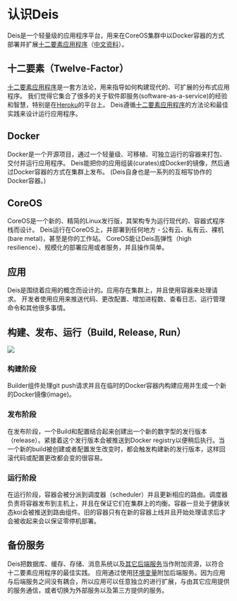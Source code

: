 认识Deis
=======

Deis是一个轻量级的应用程序平台，用来在CoreOS集群中以Docker容器的方式部署并扩展[十二要素应用程序](http://docs.deis.io/en/latest/understanding_deis/concepts/#concepts-twelve-factor)（[中文资料](https://gist.github.com/harmy/3437177)）。

十二要素（Twelve-Factor）
----------------------

[十二要素应用程序](http://12factor.net/)是一套方法论，用来指导如何构建现代的、可扩展的分布式应用程序。
我们觉得它集合了很多的关于软件即服务(software-as-a-service)的经验和智慧，特别是在[Heroku](https://www.heroku.com/)的平台上。
Deis遵循[十二要素应用程序](http://12factor.net/)的方法论和最佳实践来设计运行应用程序。

Docker
------

Docker是一个开源项目，通过一个轻量级、可移植、可独立运行的容器来打包、交付并运行应用程序。
Deis能把你的应用组装(curates)成Docker的镜像，然后通过Docker容器的方式在集群上发布。
(Deis自身也是一系列的互相写协作的Docker容器。)

CoreOS
------

CoreOS是一个新的、精简的Linux发行版，其架构专为运行现代的、容器式程序栈而设计。
Deis运行在CoreOS上，并部署到任何地方 - 公有云、私有云、裸机(bare metal)，甚至是你的工作站。
CoreOS能让Deis高弹性（high resilience）、规模化的部署应用或者服务，并且操作简单。

应用
---

Deis是围绕着应用的概念而设计的。应用存在集群上，并且使用容器来处理请求。
开发者使用应用来推送代码、更改配置、增加进程数、查看日志、运行管理命令和其他很多事情。

构建、发布、运行（Build, Release, Run）
-----------------------------------

![](http://docs.deis.io/en/latest/_images/DeisGitPushWorkflow.png)

### 构建阶段

Builder组件处理git push请求并且在临时的Docker容器内构建应用并生成一个新的Docker镜像(image)。

### 发布阶段

在发布阶段，一个Build和配置结合起来创建出一个新的数字型的发行版本（release）。紧接着这个发行版本会被推送到Docker registry以便稍后执行。当一个新的build被创建或者配置发生改变时，都会触发构建新的发行版本，这样回滚代码或配置更改都会变的很容易。

### 运行阶段

在运行阶段，容器会被分派到调度器（scheduler）并且更新相应的路由。调度器负责将容器发布到主机上，并且在保证它们在集群上的均衡。容器一旦处于健康状态koi会被推送到路由组件。旧的容器只有在新的容器上线并且开始处理请求后才会被收起来会以保证零停机部署。


备份服务
-------

Deis把数据库、缓存、存储、消息系统以及[其它后端服务](http://12factor.net/backing-services)当作附加资源，以符合十二要素应用程序的最佳实践。
应用通过使用[环境变量](http://12factor.net/config)附加后端服务。因为应用与后端服务之间没有耦合，所以应用可以任意独立的进行扩展，与由其它应用提供的服务通信，或者切换为外部服务以及第三方提供的服务。
